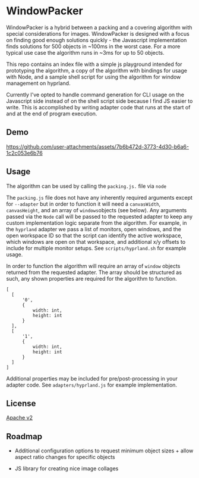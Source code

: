
  

# WindowPacker

  

WindowPacker is a hybrid between a packing and a covering algorithm with special considerations for images. WindowPacker is designed with a focus on finding good enough solutions quickly - the Javascript implementation finds solutions for 500 objects in ~100ms in the worst case. For a more typical use case the algorithm runs in ~3ms for up to 50 objects.

  

This repo contains an index file with a simple js playground intended for prototyping the algorithm, a copy of the algorithm with bindings for usage with Node, and a sample shell script for using the algorithm for window management on hyprland.

  

Currently I've opted to handle command generation for CLI usage on the Javascript side instead of on the shell script side because I find JS easier to write. This is accomplished by writing adapter code that runs at the start of and at the end of program execution.

  
  

## Demo

https://github.com/user-attachments/assets/7b6b472d-3773-4d30-b6a6-1c2c053e6b76

  
  ## Usage
  The algorithm can be used by calling the `packing.js.` file via `node`
  
  The `packing.js` file does not have any inherently required arguments except for `--adapter` but in order to function it will need a `canvasWidth`, `canvasHeight`, and an array of `windows`objects (see below). Any arguments passed via the `Node` call will be passed to the requested adapter to keep any custom implementation logic separate from the algorithm. For example, in the `hyprland` adapter we pass a list of monitors, open windows, and the open workspace ID so that the script can identify the active workspace, which windows are open on that workspace, and additional x/y offsets to include for multiple monitor setups. See `scripts/hyprland.sh` for example usage.

In order to function the algorithm will require an array of `window` objects returned from the requested adapter. The array should be structured as such, any shown properties are required for the algorithm to function.
  ```
[
    [
        '0',
        {
            width: int,
            height: int
        }
    ],
    [
        '1',
        {
            width: int,
            height: int
        }
    ]
]
```
  Additional properties may be included for pre/post-processing in your adapter code. See `adapters/hyprland.js` for example implementation.

## License

  

[Apache v2](https://www.apache.org/licenses/LICENSE-2.0)

  
  

## Roadmap

  

- Additional configuration options to request minimum object sizes + allow aspect ratio changes for specific objects

  

- JS library for creating nice image collages
